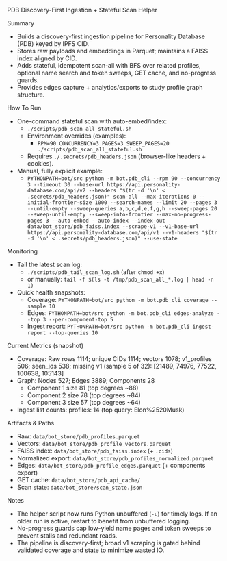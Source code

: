 PDB Discovery-First Ingestion + Stateful Scan Helper

Summary
- Builds a discovery-first ingestion pipeline for Personality Database (PDB) keyed by IPFS CID.
- Stores raw payloads and embeddings in Parquet; maintains a FAISS index aligned by CID.
- Adds stateful, idempotent scan-all with BFS over related profiles, optional name search and token sweeps, GET cache, and no-progress guards.
- Provides edges capture + analytics/exports to study profile graph structure.

How To Run
- One-command stateful scan with auto-embed/index:
  - `./scripts/pdb_scan_all_stateful.sh`
  - Environment overrides (examples):
    - `RPM=90 CONCURRENCY=3 PAGES=3 SWEEP_PAGES=20 ./scripts/pdb_scan_all_stateful.sh`
  - Requires `./.secrets/pdb_headers.json` (browser-like headers + cookies).
- Manual, fully explicit example:
  - `PYTHONPATH=bot/src python -m bot.pdb_cli --rpm 90 --concurrency 3 --timeout 30 --base-url https://api.personality-database.com/api/v2 --headers "$(tr -d '\n' < .secrets/pdb_headers.json)" scan-all --max-iterations 0 --initial-frontier-size 1000 --search-names --limit 20 --pages 3 --until-empty --sweep-queries a,b,c,d,e,f,g,h --sweep-pages 20 --sweep-until-empty --sweep-into-frontier --max-no-progress-pages 3 --auto-embed --auto-index --index-out data/bot_store/pdb_faiss.index --scrape-v1 --v1-base-url https://api.personality-database.com/api/v1 --v1-headers "$(tr -d '\n' < .secrets/pdb_headers.json)" --use-state`

Monitoring
- Tail the latest scan log:
  - `./scripts/pdb_tail_scan_log.sh` (after `chmod +x`)
  - or manually: `tail -f $(ls -t /tmp/pdb_scan_all_*.log | head -n 1)`
- Quick health snapshots:
  - Coverage: `PYTHONPATH=bot/src python -m bot.pdb_cli coverage --sample 10`
  - Edges: `PYTHONPATH=bot/src python -m bot.pdb_cli edges-analyze --top 3 --per-component-top 5`
  - Ingest report: `PYTHONPATH=bot/src python -m bot.pdb_cli ingest-report --top-queries 10`

Current Metrics (snapshot)
- Coverage: Raw rows 1114; unique CIDs 1114; vectors 1078; v1_profiles 506; seen_ids 538; missing v1 (sample 5 of 32): [21489, 74976, 77522, 100638, 105143]
- Graph: Nodes 527; Edges 3889; Components 28
  - Component 1 size 81 (top degrees ~88)
  - Component 2 size 78 (top degrees ~84)
  - Component 3 size 57 (top degrees ~64)
- Ingest list counts: profiles: 14 (top query: Elon%2520Musk)

Artifacts & Paths
- Raw: `data/bot_store/pdb_profiles.parquet`
- Vectors: `data/bot_store/pdb_profile_vectors.parquet`
- FAISS index: `data/bot_store/pdb_faiss.index` (+ `.cids`)
- Normalized export: `data/bot_store/pdb_profiles_normalized.parquet`
- Edges: `data/bot_store/pdb_profile_edges.parquet` (+ components export)
- GET cache: `data/bot_store/pdb_api_cache/`
- Scan state: `data/bot_store/scan_state.json`

Notes
- The helper script now runs Python unbuffered (`-u`) for timely logs. If an older run is active, restart to benefit from unbuffered logging.
- No-progress guards cap low-yield name pages and token sweeps to prevent stalls and redundant reads.
- The pipeline is discovery-first; broad v1 scraping is gated behind validated coverage and state to minimize wasted IO.
